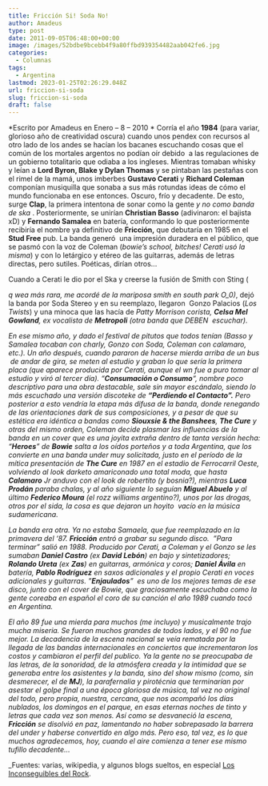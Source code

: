 ```yaml
---
title: Fricción Si! Soda No!
author: Amadeus
type: post
date: 2011-09-05T06:48:00+00:00
image: /images/52bdbe9bcebb4f9a80ffbd939354482aab042fe6.jpg
categories:
  - Columnas
tags:
  - Argentina
lastmod: 2023-01-25T02:26:29.048Z
url: friccion-si-soda
slug: friccion-si-soda
draft: false
---
```


*Escrito por Amadeus en Enero &#8211; 8 &#8211; 2010
*
Corría el año **1984** (para variar, glorioso año de creatividad oscura) cuando unos pendex con recursos al otro lado de los andes se hacían los bacanes escuchando cosas que el común de los mortales argentos no podían oír debido  a las regulaciones de un gobierno totalitario que odiaba a los ingleses. Mientras tomaban whisky y leían a **Lord Byron, Blake y Dylan Thomas** y se pintaban las pestañas con el rimel de la mamá, unos imberbes **Gustavo Cerati** y **Richard Coleman** componían musiquilla que sonaba a sus más rotundas ideas de cómo el mundo funcionaba en ese entonces. Oscuro, frío y decadente. De esto, surge **Clap**, la primera intentona de sonar como la gente _y no como banda de ska_ . Posteriormente, se unirían **Christian Basso** (adivinaron: el bajista xD) y **Fernando Samalea** en batería, conformando lo que posteriormente recibiría el nombre ya definitivo de **Fricción,** que debutaría en 1985 en el **Stud Free** pub. La banda generó  una impresión duradera en el público, que se pasmó con la voz de Coleman (_bowie’s school, bitches! Cerati usó la misma_) y con lo letárgico y etéreo de las guitarras, además de letras directas, pero sutiles. Poéticas, dirían otros...

Cuando a Cerati le dio por el Ska y creerse la fusión de Smith con Sting (

_q wea más rara, me acordé de la mariposa smith en south park O_0)_, dejó la banda por Soda Stereo y en su reemplazo, llegaron  Gonzo Palacios (_Los Twists_) y una minoca que las hacía de _Patty Morrison corista, **Celsa Mel Gowland**, ex vocalista de **Metropoli** (otra banda que DEBEN  escuchar)._

_En ese mismo año, y dado el festival de pitutos que todos tenían (Basso y Samalea tocaban con charly, Gonzo con Soda, Coleman con calamaro, etc.). Un año después, cuando pararon de hacerse mierda arriba de un bus  de andar de gira, se meten al estudio y graban lo que sería la primera placa (que aparece producida por Cerati, aunque el wn fue a puro tomar al estudio y viró al tercer día). “**Consumación o Consumo**“, nombre poco descriptivo para una obra destacable, sale sin mayor escándalo, siendo lo más escuchado una versión discoteke de **“Perdiendo el Contacto”.** Pero posterior a esto vendría la etapa más difusa de la banda, donde renegando de las orientaciones dark de sus composiciones, y a pesar de que su estética era idéntica a bandas como **Siouxsie & the Banshees**, **The Cure** y otras del mismo orden, Coleman decide plasmar las influencias de la banda en un cover que es una joyita extraña dentro de tanta versión hecha: “**Heroes**” de **Bowie** salta a los oídos porteños y a toda Argentina, que los convierte en una banda under muy solicitada, justo en el período de la mítica presentación de **The Cure** en 1987 en el estadio de Ferrocarril Oeste, volviendo al look darketo amariconado una total moda, que hasta **Calamaro** Jr anduvo con el look de robertito (y bosnia?), mientras **Luca Prodán** paraba chalas, y al año siguiente lo seguían **Miguel Abuelo** y al último **Federico Moura** (el rozz williams argentino?), unos por las drogas, otros por el sida, la cosa es que dejaron un hoyito  vacío en la música sudamericana._

_La banda era otra. Ya no estaba Samaela, que fue reemplazado en la primavera del ‘87. **Fricción** entró a grabar su segundo disco.  ”Para terminar” salió en 1988. Producido por Cerati, a Coleman y el Gonzo se les sumaban **Daniel Castro** (ex **David Lebón**) en bajo y sintetizadores; **Rolando Ureta** (ex **Zas**) en guitarras, armónica y coros; **Daniel Ávila** en batería, **Pablo Rodríguez** en saxos adicionales y el propio Cerati en voces adicionales y guitarras. ”**Enjaulados**”  es uno de los mejores temas de ese disco, junto con el cover de Bowie, que graciosamente escuchaba como la gente coreaba en español el coro de su canción el año 1989 cuando tocó en Argentina._

_El año 89 fue una mierda para muchos (me incluyo) y musicalmente trajo mucha miseria. Se fueron muchos grandes de todos lados, y el 90 no fue mejor. La decadencia de la escena nacional se veía rematada por la llegada de las bandas internacionales en conciertos que incrementaron los costos y cambiaron el perfil del publico. Ya la gente no se preocupaba de las letras, de la sonoridad, de la atmósfera creada y la intimidad que se generaba entre los asistentes y la banda, sino del show mismo (como, sin desmerecer, el de **MJ**), la parafernalia y pirotécnia que terminarían por asestar el golpe final a una época gloriosa de música, tal vez no original del todo, pero propia, nuestra, cercana, que nos acompañó los días nublados, los domingos en el parque, en esas eternas noches de tinto y letras que cada vez son menos. Así como se desvaneció la escena, **Fricción** se disolvió en paz, lamentando no haber sobrepasado la barrera del under y haberse convertido en algo más. Pero eso, tal vez, es lo que muchos agradecemos, hoy, cuando el aire comienza a tener ese mismo tufillo decadente…_

_Fuentes: varias, wikipedia, y algunos blogs sueltos, en especial [Los Inconseguibles del Rock](http://web.archive.org/web/20100202182242/http://losinconseguiblesdelrock.blogspot.com/).
